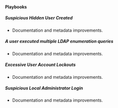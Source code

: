 #### Playbooks

##### Suspicious Hidden User Created

- Documentation and metadata improvements.

##### A user executed multiple LDAP enumeration queries

- Documentation and metadata improvements.

##### Excessive User Account Lockouts

- Documentation and metadata improvements.

##### Suspicious Local Administrator Login

- Documentation and metadata improvements.

